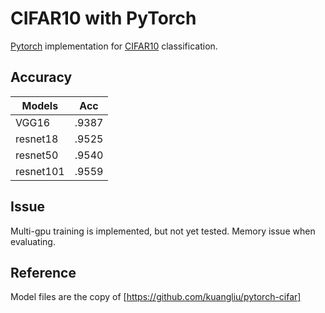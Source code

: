 # CIFAR10 with PyTorch

[Pytorch](http://pytorch.org) implementation for [CIFAR10](https://www.cs.toronto.edu/~kriz/cifar.html) classification.

## Accuracy
| Models   |Acc  |
|----------|-----|
|VGG16     |.9387| 
|resnet18  |.9525| 
|resnet50  |.9540|  
|resnet101 |.9559|  


## Issue

Multi-gpu training is implemented, but not yet tested.
Memory issue when evaluating.

## Reference

Model files are the copy of [https://github.com/kuangliu/pytorch-cifar]
